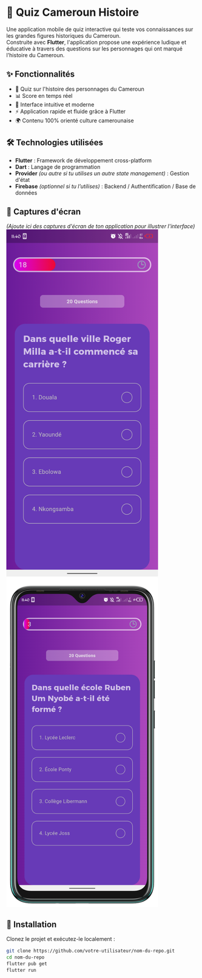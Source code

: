 # 📱 Quiz Cameroun Histoire

Une application mobile de quiz interactive qui teste vos connaissances sur les grandes figures historiques du Cameroun.  
Construite avec **Flutter**, l'application propose une expérience ludique et éducative à travers des questions sur les personnages qui ont marqué l'histoire du Cameroun.

## ✨ Fonctionnalités

- 📝 Quiz sur l'histoire des personnages du Cameroun
- 📊 Score en temps réel
- 🎨 Interface intuitive et moderne
- ⚡️ Application rapide et fluide grâce à Flutter
- 🌍 Contenu 100% orienté culture camerounaise

## 🛠️ Technologies utilisées

- **Flutter** : Framework de développement cross-platform
- **Dart** : Langage de programmation
- **Provider** *(ou autre si tu utilises un autre state management)* : Gestion d'état
- **Firebase** *(optionnel si tu l’utilises)* : Backend / Authentification / Base de données

## 📸 Captures d'écran

*(Ajoute ici des captures d'écran de ton application pour illustrer l'interface)*
<img src="captures/1.png" width="400"/>
<img src="captures/2.png" width="400"/>

## 🚀 Installation

Clonez le projet et exécutez-le localement :

```bash
git clone https://github.com/votre-utilisateur/nom-du-repo.git
cd nom-du-repo
flutter pub get
flutter run


